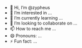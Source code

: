 - 👋 Hi, I’m @zypheus
- 👀 I’m interested in ...
- 🌱 I’m currently learning ...
- 💞️ I’m looking to collaborate on ...
- 📫 How to reach me ...
- 😄 Pronouns: ...
- ⚡ Fun fact: ...

<!---
zypheus/zypheus is a ✨ special ✨ repository because its `README.md` (this file) appears on your GitHub profile.
You can click the Preview link to take a look at your changes.
--->
